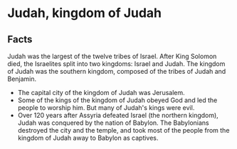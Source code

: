# Judah, kingdom of Judah

## Facts

Judah was the largest of the twelve tribes of Israel. After King Solomon died, the Israelites split into two kingdoms: Israel and Judah. The kingdom of Judah was the southern kingdom, composed of the tribes of Judah and Benjamin.

* The capital city of the kingdom of Judah was Jerusalem.
* Some of the kings of the kingdom of Judah obeyed God and led the people to worship him. But many of Judah's kings were evil.
* Over 120 years after Assyria defeated Israel (the northern kingdom), Judah was conquered by the nation of Babylon. The Babylonians destroyed the city and the temple, and took most of the people from the kingdom of Judah away to Babylon as captives.